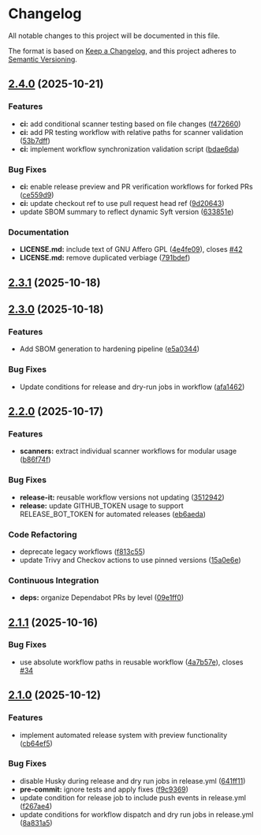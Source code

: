 # Changelog

All notable changes to this project will be documented in this file.

The format is based on [Keep a Changelog](https://keepachangelog.com/en/1.0.0/),
and this project adheres to [Semantic Versioning](https://semver.org/spec/v2.0.0.html).



## [2.4.0](https://github.com/huntridge-labs/hardening-workflows/compare/2.3.1...2.4.0) (2025-10-21)

### Features

* **ci:** add conditional scanner testing based on file changes ([f472660](https://github.com/huntridge-labs/hardening-workflows/commit/f47266093d4fc77b5f837095fb415d0d86ed35fc))
* **ci:** add PR testing workflow with relative paths for scanner validation ([53b7dff](https://github.com/huntridge-labs/hardening-workflows/commit/53b7dffa69d380ab221101b8712fa6ea4471884e))
* **ci:** implement workflow synchronization validation script ([bdae6da](https://github.com/huntridge-labs/hardening-workflows/commit/bdae6da6db5ef3429f3889ff9a16e3a1f165cfe7))

### Bug Fixes

* **ci:** enable release preview and PR verification workflows for forked PRs ([ce559d9](https://github.com/huntridge-labs/hardening-workflows/commit/ce559d9aed9cc98659ffb50f7d1b0aeee8faf743))
* **ci:** update checkout ref to use pull request head ref ([9d20643](https://github.com/huntridge-labs/hardening-workflows/commit/9d206434010e84ea402b952a5e8b06649562a63b))
* update SBOM summary to reflect dynamic Syft version ([633851e](https://github.com/huntridge-labs/hardening-workflows/commit/633851e34da4e26453c6fd10d3569487261e2a5d))

### Documentation

* **LICENSE.md:** include text of GNU Affero GPL ([4e4fe09](https://github.com/huntridge-labs/hardening-workflows/commit/4e4fe09732b9e435157a1b99af22810d92aca397)), closes [#42](https://github.com/huntridge-labs/hardening-workflows/issues/42)
* **LICENSE.md:** remove duplicated verbiage ([791bdef](https://github.com/huntridge-labs/hardening-workflows/commit/791bdefbceef907c70173004a88d46782f33ebd7))

## [2.3.1](https://github.com/huntridge-labs/hardening-workflows/compare/2.3.0...2.3.1) (2025-10-18)

## [2.3.0](https://github.com/huntridge-labs/hardening-workflows/compare/2.2.0...2.3.0) (2025-10-18)

### Features

* Add SBOM generation to hardening pipeline ([e5a0344](https://github.com/huntridge-labs/hardening-workflows/commit/e5a03444c3b76dbf797f131d0ef0dc0bc34f54cd))

### Bug Fixes

* Update conditions for release and dry-run jobs in workflow ([afa1462](https://github.com/huntridge-labs/hardening-workflows/commit/afa1462e7b71a0b6435fddfbc0d76c6604e22186))

## [2.2.0](https://github.com/huntridge-labs/hardening-workflows/compare/2.1.1...2.2.0) (2025-10-17)

### Features

* **scanners:** extract individual scanner workflows for modular usage ([b86f74f](https://github.com/huntridge-labs/hardening-workflows/commit/b86f74fca6006814a52d8703c165326d6d0509fa))

### Bug Fixes

* **release-it:** reusable workflow versions not updating ([3512942](https://github.com/huntridge-labs/hardening-workflows/commit/351294269239c7f8844c3fdf8a2df1e0f63a8be0))
* **release:** update GITHUB_TOKEN usage to support RELEASE_BOT_TOKEN for automated releases ([eb6aeda](https://github.com/huntridge-labs/hardening-workflows/commit/eb6aeda2427e20e44e6e2bc78661fe0c7e6568b8))

### Code Refactoring

* deprecate legacy workflows ([f813c55](https://github.com/huntridge-labs/hardening-workflows/commit/f813c5506cfefbc2278f7a37a41b647a7b08be79))
* update Trivy and Checkov actions to use pinned versions ([15a0e6e](https://github.com/huntridge-labs/hardening-workflows/commit/15a0e6efbf9cc180f2c3f213f42a92204e880617))

### Continuous Integration

* **deps:** organize Dependabot PRs by level ([09e1ff0](https://github.com/huntridge-labs/hardening-workflows/commit/09e1ff0d9764d769198bed0fd3820490dc0ab37e))

## [2.1.1](https://github.com/huntridge-labs/hardening-workflows/compare/2.1.0...2.1.1) (2025-10-16)

### Bug Fixes

* use absolute workflow paths in reusable workflow ([4a7b57e](https://github.com/huntridge-labs/hardening-workflows/commit/4a7b57eb48a6b431c1f4b4b40a901bf47a072dd9)), closes [#34](https://github.com/huntridge-labs/hardening-workflows/issues/34)

## [2.1.0](https://github.com/huntridge-labs/hardening-workflows/compare/2.0.0...2.1.0) (2025-10-12)

### Features

* implement automated release system with preview functionality ([cb64ef5](https://github.com/huntridge-labs/hardening-workflows/commit/cb64ef57a9ae9686c99eac4c1a059a3e7032ff30))

### Bug Fixes

* disable Husky during release and dry run jobs in release.yml ([641ff11](https://github.com/huntridge-labs/hardening-workflows/commit/641ff119e5288ff3196afb19092a56263e906376))
* **pre-commit:** ignore tests and apply fixes ([f9c9369](https://github.com/huntridge-labs/hardening-workflows/commit/f9c9369cad6db460549d9e2e2dd2f02e8cbe4db3))
* update condition for release job to include push events in release.yml ([f267ae4](https://github.com/huntridge-labs/hardening-workflows/commit/f267ae49fffc017439524f728199760bab2c8fa2))
* update conditions for workflow dispatch and dry run jobs in release.yml ([8a831a5](https://github.com/huntridge-labs/hardening-workflows/commit/8a831a5da8df73def731185c10d7d0fdfb04bd90))
